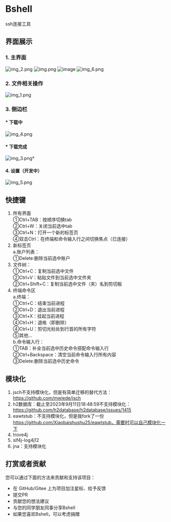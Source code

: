 # Bshell
ssh连接工具
## **界面展示**
### 1. 主界面
![img_2.png](img_2.png)
![img.png](img.png)
![image](https://github.com/Xiaobaishushu25/Bshell/assets/76581880/4ef225f9-77f6-4fee-a451-04e929b1574d)
![img_6.png](img_6.png)
### 2. 文件相关操作

![img_1.png](img_1.png)
### 3. 侧边栏

#### * 下载中 

![img_4.png](img_4.png)
#### * 下载完成  
![img_3.png](img_3.png)* 
#### 4. 设置（开发中）
![img_5.png](img_5.png)
## **快捷键**

1. 所有界面<br>
①Ctrl+TAB：按顺序切换tab<br>
②Ctrl+W：关闭当前选中tab<br>
③Ctrl+N：打开一个新的标签页<br>
④双击Ctrl：在终端和命令输入行之间切换焦点（已连接）<br>
2. 新标签页<br>
a.账户列表：<br>
①Delete:删除当前选中账户<br>
3. 文件树：<br>
①Ctrl+C：复制当前选中文件<br>
②Ctrl+V：粘贴文件到当前选中文件夹<br>
②Ctrl+Shift+C：复制当前选中文件（夹）名到剪切板<br>
4. 终端命令区<br>
a.终端：<br>
①Ctrl+C：结束当前进程<br>
②Ctrl+D：退出当前进程<br>
③Ctrl+X：挂起当前进程<br>
④Ctrl+H：退格（即删除）<br>
④Ctrl+U：剪切光标处到行首的所有字符<br>
⑤其他...<br>
b.命令输入行：<br>
①TAB：补全当前选中历史命令搭配命令输入行<br>
②Ctrl+Backspace：清空当前命令输入行所有内容<br>
③Delete:删除当前选中历史命令<br>

## **模块化**
1. jsch不支持模块化，但是有简单迁移的替代方法：https://github.com/mwiede/jsch  <br>
2. h2数据库：截止至2023年9月11日18:48:59不支持模块化：https://github.com/h2database/h2database/issues/1415  <br>
3. eawtstub：不支持模块化，但是我fork了一份 https://github.com/Xiaobaishushu25/eawtstub，需要时可以自己模块化一下  <br>
4. trove4j <br>
5. slf4j-log4j12 <br>
6. jna：支持模块化

## **打赏或者贡献**

您可以通过下面的方法来贡献和支持该项目：
* 在 GitHub/Gitee 上为项目加注星标、给予反馈
* 提交PR
* 贡献您的想法建议
* 与您的同学朋友同事分享Bshell
* 如果您喜欢Bshell，可以考虑捐赠